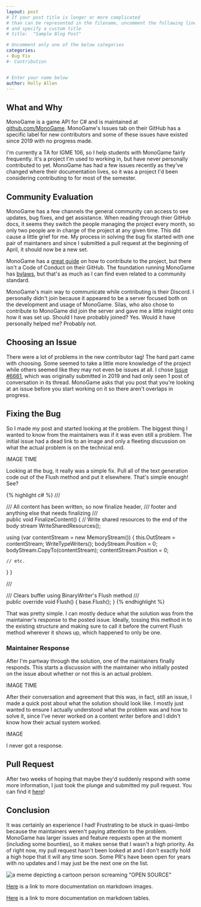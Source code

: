 ```yaml
---
layout: post
# If your post title is longer or more complicated
# than can be represented in the filename, uncomment the following line
# and specify a custom title
# title:  "Sample Blog Post"

# Uncomment only one of the below categories
categories: 
- Bug Fix
#- Contribution


# Enter your name below
author: Holly Allen
---
```

## What and Why
MonoGame is a game API for C# and is maintained at [github.com/MonoGame](https://github.com/MonoGame/MonoGame). MonoGame's Issues tab on their GitHub has a specific label for new contributors and some of these issues have existed since 2019 with no progress made.

I'm currently a TA for IGME 106, so I help students with MonoGame fairly frequently. It's a project I'm used to working in, but have never personally contributed to yet. MonoGame has had a few issues recently as they've changed where their documentation lives, so it was a project I'd been considering contributing to for most of the semester.

## Community Evaluation
MonoGame has a few channels the general community can access to see updates, bug fixes, and get assistance. When reading through thier GitHub docs, it seems they switch the people managing the project every month, so only two people are in charge of the project at any given time. This did cause a little grief for me. My process in solving the bug fix started with one pair of maintaners and since I submitted a pull request at the beginning of April, it should now be a new set.

MonoGame has a [great guide](https://github.com/MonoGame/MonoGame/blob/develop/CONTRIBUTING.md) on how to contribute to the project, but there isn't a Code of Conduct on their GitHub. The foundation running MonoGame has [bylaws](https://monogame.net/foundation/), but that's as much as I can find even related to a community standard.

MonoGame's main way to communicate while contributing is their Discord. I personally didn't join because it appeared to be a server focused both on the development and usage of MonoGame. Silas, who also chose to contribute to MonoGame did join the server and gave me a little insight onto how it was set up. Should I have probably joined? Yes. Would it have personally helped me? Probably not. 

## Choosing an Issue
There were a lot of problems in the new contributor tag! The hard part came with choosing. Some seemed to take a little more knowledge of the project while others seemed like they may not even be issues at all. I chose [Issue #6661](https://github.com/MonoGame/MonoGame/issues/6661), which was originally submitted in 2019 and had only seen 1 post of conversation in its thread. MonoGame asks that you post that you're looking at an issue before you start working on it so there aren't overlaps in progress. 

## Fixing the Bug
So I made my post and started looking at the problem. The biggest thing I wanted to know from the maintainers was if it was even still a problem. The initial issue had a dead link to an image and only a fleeting discussion on what the actual problem is on the technical end.

IMAGE TIME

Looking at the bug, it really was a simple fix. Pull all of the text generation code out of the Flush method and put it elsewhere. That's simple enough! See?

{% highlight c# %}
/// <summary>
/// All content has been written, so now finalize header, 
/// footer and anything else that needs finalizing
/// </summary>
public void FinalizeContent()
{
  // Write shared resources to the end of the body stream
  WriteSharedResources();

  using (var contentStream = new MemoryStream())
  {
    this.OutSteam = contentStream;
    WriteTypeWriters();
    bodyStream.Position = 0;
    bodyStream.CopyTo(contentStream);
    contentStream.Position = 0;

    // etc.
  }
}

/// <summary>
/// Clears buffer using BinaryWriter's Flush method
/// </summary>
public override void Flush()
{
  base.Flush();
}
{% endhighlight %}

That was pretty simple. I can mostly deduce what the solution was from the maintainer's response to the posted issue. Ideally, tossing this method in to the existing structure and making sure to call it before the current Flush method wherever it shows up, which happened to only be one.

### Maintainer Response
After I'm partway through the solution, one of the maintainers finally responds. This starts a discussion with the maintainer who initially posted on the issue about whether or not this is an actual problem.

IMAGE TIME

After their conversation and agreement that this was, in fact, still an issue, I made a quick post about what the solution should look like. I mostly just wanted to ensure I actually understood what the problem was and how to solve it, since I've never worked on a content writer before and I didn't know how their actual system worked. 

IMAGE

I never got a response.

## Pull Request
After two weeks of hoping that maybe they'd suddenly respond with some more information, I just took the plunge and submitted my pull request. You can find it [here](https://github.com/MonoGame/MonoGame/pull/8266)!

## Conclusion
It was certainly an experience I had! Frustrating to be stuck in quasi-limbo because the maintainers weren't paying attention to the problem. MonoGame has larger issues and feature requests open at the moment (including some bounties), so it makes sense that I wasn't a high priority. As of right now, my pull request hasn't been looked at and I don't exactly hold a high hope that it will any time soon. Some PR's have been open for years with no updates and I may just be the next one on the list. 

![a meme depicting a cartoon person screaming "OPEN SOURCE"](https://ankitrokdeonsns.github.io/assets/img/open_source.jpeg)


[Here](https://www.markdownguide.org/basic-syntax/#images-1) is a link to more documentation on markdown images.

[Here](https://www.markdownguide.org/extended-syntax/#tables) is a link to more documentation on markdown tables.

[jekyll-docs]: https://jekyllrb.com/docs/home
